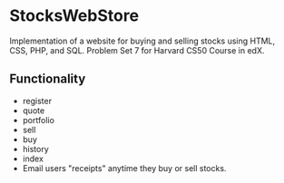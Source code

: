 # StocksWebStore
Implementation of a website for buying and selling stocks using HTML, CSS, PHP, and SQL. Problem Set 7 for Harvard CS50 Course in edX. 

## Functionality
- register
- quote
- portfolio
- sell
- buy
- history
- index
- Email users "receipts" anytime they buy or sell stocks.
